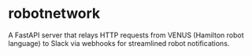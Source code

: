 # robotnetwork
A FastAPI server that relays HTTP requests from VENUS (Hamilton robot language) to Slack via webhooks for streamlined robot notifications.
